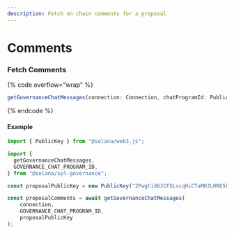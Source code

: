 ```yaml
---
description: Fetch on chain comments for a proposal
---
```


# Comments

### Fetch Comments

{% code overflow="wrap" %}
```typescript
getGovernanceChatMessages(connection: Connection, chatProgramId: PublicKey, proposal: PublicKey): Promise<ProgramAccount<ChatMessage>[]>
```
{% endcode %}

#### Example

```javascript
import { PublicKey } from "@solana/web3.js";

import {
  getGovernanceChatMessages,
  GOVERNANCE_CHAT_PROGRAM_ID,
} from "@solana/spl-governance";

const proposalPublicKey = new PublicKey("2PwgCid6JCFXLvcqHiCTaMHJLHR65EqwvboTycFiZM69");

const proposalComments = await getGovernanceChatMessages(
    connection,
    GOVERNANCE_CHAT_PROGRAM_ID,
    proposalPublicKey
);
```
